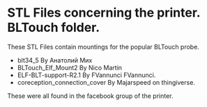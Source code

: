 # STL Files concerning the printer. BLTouch folder.

These STL Files contain mountings for the popular BLTouch probe.

* blt34_5 By Анатолий Мих
* BLTouch_Elf_Mount2 By Nico Martin
* ELF-BLT-support-R2.1 By FVannunci FVannunci.
* coreception_connection_cover By Majarspeed on thingiverse.

These were all found in the facebook group of the printer.
